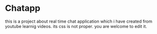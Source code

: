 # Chatapp
this is a project about real time chat application which  i have created from youtube learnig videos.
its css is not proper. you are welcome to edit it.
